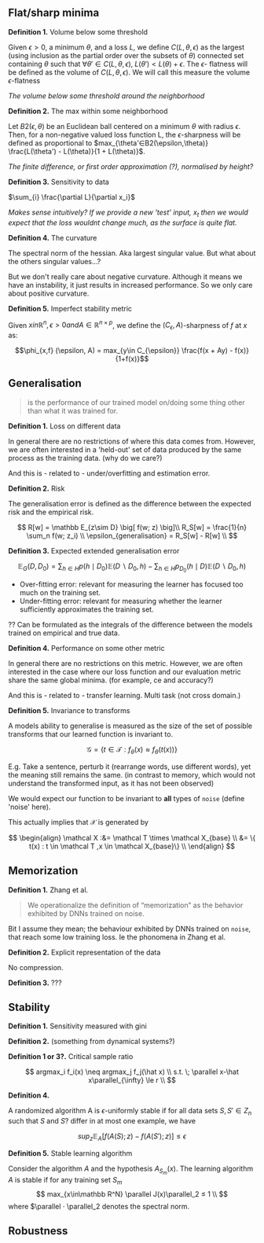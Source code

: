 ## Flat/sharp minima

<!--
- Minima w.r.t what? Inputs, parameters, outputs?
- Flatness wrt to what? Inputs, parameters, perturbations, test data, ?

What about other types of minima?
- strongly convex??
- ??
-->

__Definition 1.__ Volume below some threshold

Given $\epsilon > 0$, a minimum $\theta$, and a loss $L$, we define $C(L, \theta, \epsilon)$ as the largest (using inclusion as the partial order over the subsets of $\theta$) connected set containing $\theta$ such that $\forall\theta' \in C(L, \theta, \epsilon),\;L(\theta') < L(\theta) + \epsilon$. The $\epsilon$- flatness will be defined as the volume of $C(L, \theta, \epsilon)$. We will call this measure the volume $\epsilon$-flatness

_The volume below some threshold around the neighborhood_

__Definition 2.__ The max within some neighborhood

Let $B2(\epsilon, \theta$) be an Euclidean ball centered on a minimum $\theta$ with radius $\epsilon$. Then, for a non-negative valued loss function L, the $\epsilon$-sharpness will be defined as proportional to
$max_{\theta'∈B2(\epsilon,\theta)} \frac{L(\theta') - L(\theta)}{1 + L(\theta)}$.

_The finite difference, or first order approximation (?), normalised by height?_

__Definition 3.__ Sensitivity to data

$\sum_{i} \frac{\partial L}{\partial x_i}$

_Makes sense intuitively? If we provide a new 'test' input,_ $x_t$ _then we would expect that the loss wouldnt change much, as the surface is quite flat._
<!--
I guess this is where the high dimensionality bites us?
Flatness in HD is hard?  
-->

__Definition 4.__ The curvature

The spectral norm of the hessian. Aka largest singular value. But what about the others singular values...?

<!--
But there are probably other measures of the curvature w.r.t flatness?
- different norms, or ??
-->

But we don't really care about negative curvature. Although it means we have an instability, it just results in increased performance. So we only care about positive curvature.

__Definition 5.__ Imperfect stability metric

Given $x in \mathbb R^n, \epsilon > 0 and A \in\mathbb  R^{n\times p}$, we define the $(C_{\epsilon},A)$-sharpness of $f$ at $x$ as:

$$\phi_{x,f} (\epsilon, A) = max_{y\in C_{\epsilon}} \frac{f(x + Ay) - f(x)}{1+f(x)}$$


<!-- The maximum direction (in A) computed via finite difference -->



<!--
Would be nice to show either;
- these definitions are equivalent,
- they are talking about different things and have different implications.

- What about the ratio/distribution of sharpness in different dimensions?
-->


## Generalisation

> is the performance of our trained model on/doing some thing other than what it was trained for.

<!-- Closely related to transfer. Without it, we could claim that these things 'learn'. Would be closer to our idea of memorisation. -- what happened to that pic, sharp-> memorisation, smooth -> generalisation. -->

__Definition 1.__ Loss on different data

In general there are no restrictions of where this data comes from. However, we are often interested in a 'held-out' set of data produced by the same process as the training data. (why do we care?)

And this is - related to - under/overfitting and estimation error.


__Definition 2.__ Risk

The generalisation error is defined as the difference between the expected risk and the empirical risk.

$$
R[w] = \mathbb E_{z\sim D} \big[ f(w; z) \big]\\
R_S[w] = \frac{1}{n} \sum_n f(w; z_i) \\
\epsilon_{generalisation} = R_S[w] - R[w] \\
$$

__Definition 3.__ Expected extended generalisation error

$$
\mathbb E_G(D, D_0) = \sum_{h\in H} p(h \mid D_0) \mathbb E(D\backslash D_0, h) - \sum_{h\in H} p_{D_0}(h \mid D) \mathbb E(D\backslash D_0, h)
$$

* Over-fitting error: relevant for measuring the learner has focused too much on the training set.
* Under-fitting error: relevant for measuring whether the learner sufficiently approximates the training set.

?? Can be formulated as the integrals of the difference between the models trained on empirical and true data.

__Definition 4.__ Performance on some other metric

In general there are no restrictions on this metric. However, we are often interested in the case where our loss function and our evaluation metric share the same global minima. (for example, ce and accuracy?)
<!-- I would like to see a visual of ce and accuracy varying smoothly as a fn of the parameters or inputs -->


<!--
What about other restrictions we could put on the relationship between loss and metric?
* match local minima?
* match higher order gradients at minima?
* ?
-->

And this is - related to - transfer learning.
Multi task (not cross domain.)

__Definition 5.__ Invariance to transforms

A models ability to generalise is measured as the size of the set of possible transforms that our learned function is invariant to.

$$
\mathcal G = \big\{ t\in \mathcal T: f_{\theta}(x) \approx f_{\theta}(t(x))\big\}
$$

E.g. Take a sentence, perturb it (rearrange words, use different words), yet the meaning still remains the same. (in contrast to memory, which would not understand the transformed input, as it has not been observed)

We would expect our function to be invariant to __all__ types of `noise` (define 'noise' here).

This actually implies that $\mathcal X$ is generated by

$$
\begin{align}
\mathcal X :&= \mathcal T \times \mathcal X_{base} \\
&= \{ t(x) : t \in \mathcal T ,x \in \mathcal X_{base}\} \\
\end{align}
$$
<!-- See Sokolic 20176 -->

<!--
What is the conserved quantity?!? If we transform x, with t(x), and still get the same result, then some type of information much have been conserved? -->

<!-- It seems funny that this formulation has nothing to do with the loss function. Although it does have implications for the loss.

Invariance to transforms implies that the transform is low rank in some way, collapsing in certain directions. Or that the jacobian has some structure (not full rank) and can be decomposed.
 -->

## Memorization

__Definition 1.__ Zhang et al.

> We operationalize the definition of “memorization” as the behavior exhibited by DNNs trained on noise.

Bit I assume they mean; the behaviour exhibited by DNNs trained on `noise`, that reach some low training loss. Ie the phonomena in Zhang et al.

<!-- There are a few ways to train on noise. Some actually are helpful. Define training on noise -->

__Definition 2.__ Explicit representation of the data

No compression.

__Definition 3.__ ???


## Stability

__Definition 1.__ Sensitivity measured with gini

 <!-- Does the frequency distribution need to be centered, or around zero? -->

__Definition 2.__ (something from dynamical systems?)



<!-- ## Complexity () they are really talking about stablity? how easily labels can be flipped.-->

__Definition 1 or 3?.__ Critical sample ratio

$$
argmax_i f_i(x) \neq argmax_j f_j(\hat x) \\
s.t. \; \parallel x-\hat x\parallel_{\infty} \le r \\
$$


__Definition 4.__

A randomized algorithm A is $\epsilon$-uniformly stable if for all data sets $S,S' \in Z_n$ such that $S$ and $S$? differ in at most one example, we have

$$
sup_z \mathbb E_A\big[f(A(S); z)−f(A(S'); z)\big] ≤ \epsilon
$$


__Definition 5.__ Stable learning algorithm

Consider the algorithm $A$ and the hypothesis $A_{S_m}(x)$. The learning algorithm $A$ is stable if for any training set $S_m$
$$
max_{x\in\mathbb R^N} \parallel J(x)\parallel_2 ≤ 1 \\
$$
where $\parallel · \parallel_2 denotes the spectral norm.


## Robustness

<!-- What is the difference between this and stability??? -->
